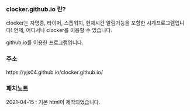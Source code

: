 ### clocker.github.io 란?
<p>clocker는 자명종, 타이머, 스톱워치, 현재시간 알림기능을 포함한 시계프로그램입니다! 언제, 어디서나 clocker를 이용할 수 있습니다.</p>
<p>github.io를 이용한 프로그램입니다.</p>

### 주소
<p>https://yjs04.github.io/clocker.github.io/</p>

### 패치노트
<p>2021-04-15 : 기본 html이 제작되었습니다.</p>
